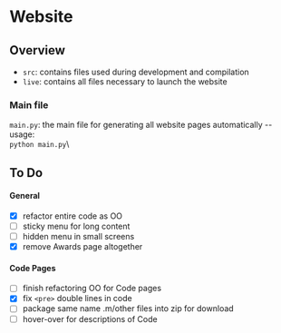 # Website

## Overview

- `src`:  contains files used during development and compilation
- `live`: contains all files necessary to launch the website

### Main file
`main.py`: the main file for generating all website pages automatically -- usage:\
`python main.py`\

## To Do

#### General
- [x] refactor entire code as OO
- [ ] sticky menu for long content
- [ ] hidden menu in small screens
- [x] remove Awards page altogether

#### Code Pages
- [ ] finish refactoring OO for Code pages
- [x] fix `<pre>` double lines in code
- [ ] package same name .m/other files into zip for download
- [ ] hover-over for descriptions of Code

